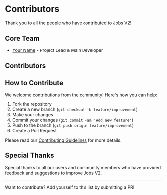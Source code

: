 # Contributors

Thank you to all the people who have contributed to Jobs V2! 

## Core Team

- [Your Name](https://github.com/yourusername) - Project Lead & Main Developer

## Contributors

<!-- Add contributors in alphabetical order -->
<!--
Example format:
- [Name](https://github.com/username) - Role/Contributions
-->

## How to Contribute

We welcome contributions from the community! Here's how you can help:

1. Fork the repository
2. Create a new branch (`git checkout -b feature/improvement`)
3. Make your changes
4. Commit your changes (`git commit -am 'Add new feature'`)
5. Push to the branch (`git push origin feature/improvement`)
6. Create a Pull Request

Please read our [Contributing Guidelines](CONTRIBUTING.md) for more details.

## Special Thanks

Special thanks to all our users and community members who have provided feedback and suggestions to improve Jobs V2.

---
Want to contribute? Add yourself to this list by submitting a PR! 